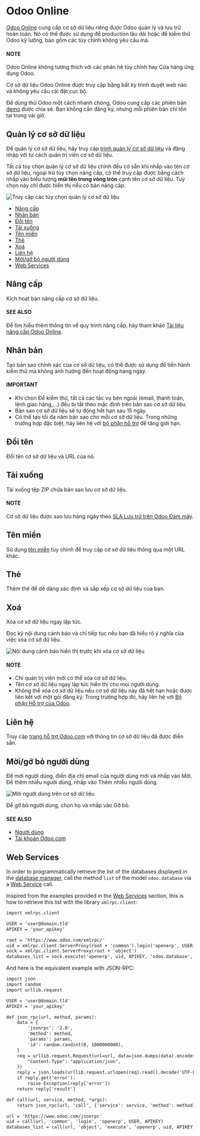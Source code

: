 # Odoo Online

[Odoo Online](https://www.odoo.com/trial) cung cấp cơ sở dữ liệu riêng được Odoo quản lý và lưu trữ hoàn toàn. Nó có thể được sử dụng để production lâu dài hoặc để kiểm thử Odoo kỹ lưỡng, bao gồm các tùy chỉnh không yêu cầu mã.

#### NOTE
Odoo Online không tương thích với các phân hệ tùy chỉnh hay Cửa hàng ứng dụng Odoo.

Cơ sở dữ liệu Odoo Online được truy cập bằng bất kỳ trình duyệt web nào và không yêu cầu cài đặt cục bộ.

Để dùng thử Odoo một cách nhanh chóng, Odoo cung cấp các phiên bản [demo](https://demo.odoo.com) được chia sẻ. Bạn không cần đăng ký, nhưng mỗi phiên bản chỉ tồn tại trong vài giờ.

## Quản lý cơ sở dữ liệu

Để quản lý cơ sở dữ liệu, hãy truy cập [trình quản lý cơ sở dữ liệu](https://www.odoo.com/my/databases) và đăng nhập với tư cách quản trị viên cơ sở dữ liệu.

Tất cả tùy chọn quản lý cơ sở dữ liệu chính đều có sẵn khi nhấp vào tên cơ sở dữ liệu, ngoại trừ tùy chọn nâng cấp, có thể truy cập được bằng cách nhấp vào biểu tượng **mũi tên trong vòng tròn** cạnh tên cơ sở dữ liệu. Tuỳ chọn này chỉ được hiển thị nếu có bản nâng cấp.

![Truy cập các tùy chọn quản lý cơ sở dữ liệu](odoo_online/database-manager.png)
- [Nâng cấp](#odoo-online-upgrade)
- [Nhân bản](#odoo-online-duplicate)
- [Đổi tên](#odoo-online-rename)
- [Tải xuống](#odoo-online-download)
- [Tên miền](#odoo-online-domains)
- [Thẻ](#odoo-online-tags)
- [Xoá](#odoo-online-delete)
- [Liên hệ](#odoo-online-contact-support)
- [Mời/gỡ bỏ người dùng](#odoo-online-users)
- [Web Services](#odoo-online-web-services)

<a id="odoo-online-upgrade"></a>

## Nâng cấp

Kích hoạt bản nâng cấp cơ sở dữ liệu.

#### SEE ALSO
Để tìm hiểu thêm thông tin về quy trình nâng cấp, hãy tham khảo [Tài liệu nâng cấp Odoo Online](upgrade.md#upgrade-request-test).

<a id="odoo-online-duplicate"></a>

## Nhân bản

Tạo bản sao chính xác của cơ sở dữ liệu, có thể được sử dụng để tiến hành kiểm thử mà không ảnh hưởng đến hoạt động hàng ngày.

#### IMPORTANT
- Khi chọn Để kiểm thử, tất cả các tác vụ bên ngoài (email, thanh toán, lệnh giao hàng,...) đều bị tắt theo mặc định trên bản sao cơ sở dữ liệu.
- Bản sao cơ sở dữ liệu sẽ tự động hết hạn sau 15 ngày.
- Có thể tạo tối đa năm bản sao cho mỗi cơ sở dữ liệu. Trong những trường hợp đặc biệt, hãy liên hệ với [bộ phận hỗ trợ](https://www.odoo.com/help) để tăng giới hạn.

<a id="odoo-online-rename"></a>

## Đổi tên

Đổi tên cơ sở dữ liệu và URL của nó.

<a id="odoo-online-download"></a>

## Tải xuống

Tải xuống tệp ZIP chứa bản sao lưu cơ sở dữ liệu.

#### NOTE
Cơ sở dữ liệu được sao lưu hàng ngày theo [SLA Lưu trữ trên Odoo Đám mây](https://www.odoo.com/cloud-sla).

<a id="odoo-online-domains"></a>

## Tên miền

Sử dụng [tên miền](../applications/websites/website/configuration/domain_names.md) tùy chỉnh để truy cập cơ sở dữ liệu thông qua một URL khác.

<a id="odoo-online-tags"></a>

## Thẻ

Thêm thẻ để dễ dàng xác định và sắp xếp cơ sở dữ liệu của bạn.

<a id="odoo-online-delete"></a>

## Xoá

Xóa cơ sở dữ liệu ngay lập tức.

Đọc kỹ nội dung cảnh báo và chỉ tiếp tục nếu bạn đã hiểu rõ ý nghĩa của việc xóa cơ sở dữ liệu.

![Nội dung cảnh báo hiển thị trước khi xóa cơ sở dữ liệu](odoo_online/delete.png)

#### NOTE
- Chỉ quản trị viên mới có thể xóa cơ sở dữ liệu.
- Tên cơ sở dữ liệu ngay lập tức hiển thị cho mọi người dùng.
- Không thể xóa cơ sở dữ liệu nếu cơ sở dữ liệu này đã hết hạn hoặc được liên kết với một gói đăng ký. Trong trường hợp đó, hãy liên hệ với [Bộ phận Hỗ trợ của Odoo](https://www.odoo.com/help).

<a id="odoo-online-contact-support"></a>

## Liên hệ

Truy cập [trang hỗ trợ Odoo.com](https://www.odoo.com/help) với thông tin cơ sở dữ liệu đã được điền sẵn.

<a id="odoo-online-users"></a>

## Mời/gỡ bỏ người dùng

Để mời người dùng, điền địa chỉ email của người dùng mới và nhấp vào Mời. Để thêm nhiều người dùng, nhấp vào Thêm nhiều người dùng.

![Mời người dùng trên cơ sở dữ liệu](odoo_online/invite-users.png)

Để gỡ bỏ người dùng, chọn họ và nhấp vào Gỡ bỏ.

#### SEE ALSO
- [Người dùng](../applications/general/users.md)
- [Tài khoản Odoo.com](odoo_accounts.md)

<a id="odoo-online-web-services"></a>

## Web Services

In order to programmatically retrieve the list of the databases displayed in the
[database manager](https://www.odoo.com/my/databases), call the method `list` of the model
`odoo.database` via a [Web Service](../developer/howtos/web_services.md) call.

Inspired from the examples provided in the [Web Services](../developer/howtos/web_services.md)
section, this is how to retrieve this list with the library `xmlrpc.client`:

```default
import xmlrpc.client

USER = 'user@domain.tld'
APIKEY = 'your_apikey'

root = 'https://www.odoo.com/xmlrpc/'
uid = xmlrpc.client.ServerProxy(root + 'common').login('openerp', USER, APIKEY)
sock = xmlrpc.client.ServerProxy(root + 'object')
databases_list = sock.execute('openerp', uid, APIKEY, 'odoo.database', 'list')
```

And here is the equivalent example with JSON-RPC:

```default
import json
import random
import urllib.request

USER = 'user@domain.tld'
APIKEY = 'your_apikey'

def json_rpc(url, method, params):
    data = {
        'jsonrpc': '2.0',
        'method': method,
        'params': params,
        'id': random.randint(0, 1000000000),
    }
    req = urllib.request.Request(url=url, data=json.dumps(data).encode(), headers={
        "Content-Type": "application/json",
    })
    reply = json.loads(urllib.request.urlopen(req).read().decode('UTF-8'))
    if reply.get('error'):
        raise Exception(reply['error'])
    return reply['result']

def call(url, service, method, *args):
    return json_rpc(url, 'call', {'service': service, 'method': method, 'args': args})

url = 'https://www.odoo.com/jsonrpc'
uid = call(url, 'common', 'login', 'openerp', USER, APIKEY)
databases_list = call(url, 'object', 'execute', 'openerp', uid, APIKEY, 'odoo.database', 'list')
```
